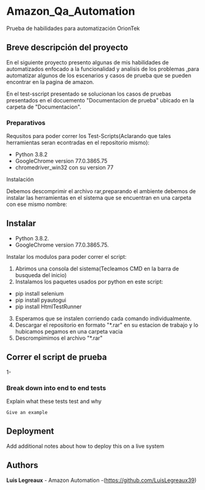 # Amazon_Qa_Automation
Prueba de habilidades para automatización OrionTek

## Breve descripción del proyecto

En el siguiente proyecto presento algunas de mis habilidades de automatizados enfocado a la funcionalidad y analisis de los problemas ,para automatizar algunos de los escenarios y casos de prueba que se pueden encontrar en la pagina de amazon.

En el test-sscript presentado se solucionan los casos de pruebas presentados en el docuemento "Documentacion de prueba" ubicado en la carpeta de "Documentacion".

### Preparativos

Requsitos para poder correr los Test-Scripts(Aclarando que tales herramientas seran econtradas en el repositorio mismo):
  - Python 3.8.2
  - GoogleChrome version 77.0.3865.75
  - chromedriver_win32 con su version  77
  
Instalación

Debemos descomprimir el archivo rar,preparando el ambiente debemos de instalar las herramientas en el sistema que se encuentran en una carpeta con ese mismo nombre:

## Instalar
- Python 3.8.2.
- GoogleChrome version 77.0.3865.75.

Instalar los modulos para poder correr el script:
1. Abrimos una consola del sistema(Tecleamos CMD en la barra de busqueda del inicio)
2. Instalamos los paquetes usados por python en este script:
  - pip install selenium
  - pip install pyautogui
  - pip install HtmlTestRunner
3. Esperamos que se instalen corriendo cada comando individualmente.
4. Descargar el repositorio en formato "*.rar" en su estacion de trabajo y lo hubicamos pegamos en una carpeta vacia
5. Descrompimimos el archivo "*.rar"
  
  

## Correr el script de prueba

1-


### Break down into end to end tests

Explain what these tests test and why

```
Give an example
```

## Deployment

Add additional notes about how to deploy this on a live system

## Authors
**Luis Legreaux** - Amazon Automation -(https://github.com/LuisLegreaux39)

